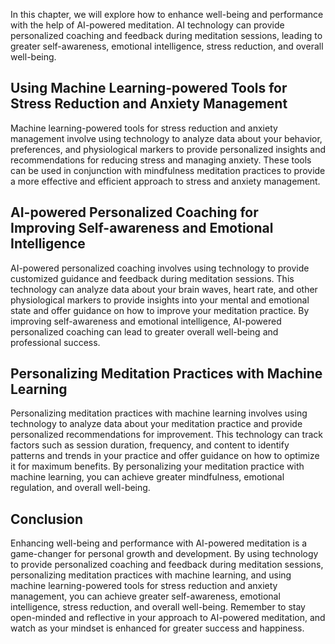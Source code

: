 

In this chapter, we will explore how to enhance well-being and performance with the help of AI-powered meditation. AI technology can provide personalized coaching and feedback during meditation sessions, leading to greater self-awareness, emotional intelligence, stress reduction, and overall well-being.

Using Machine Learning-powered Tools for Stress Reduction and Anxiety Management
--------------------------------------------------------------------------------

Machine learning-powered tools for stress reduction and anxiety management involve using technology to analyze data about your behavior, preferences, and physiological markers to provide personalized insights and recommendations for reducing stress and managing anxiety. These tools can be used in conjunction with mindfulness meditation practices to provide a more effective and efficient approach to stress and anxiety management.

AI-powered Personalized Coaching for Improving Self-awareness and Emotional Intelligence
----------------------------------------------------------------------------------------

AI-powered personalized coaching involves using technology to provide customized guidance and feedback during meditation sessions. This technology can analyze data about your brain waves, heart rate, and other physiological markers to provide insights into your mental and emotional state and offer guidance on how to improve your meditation practice. By improving self-awareness and emotional intelligence, AI-powered personalized coaching can lead to greater overall well-being and professional success.

Personalizing Meditation Practices with Machine Learning
--------------------------------------------------------

Personalizing meditation practices with machine learning involves using technology to analyze data about your meditation practice and provide personalized recommendations for improvement. This technology can track factors such as session duration, frequency, and content to identify patterns and trends in your practice and offer guidance on how to optimize it for maximum benefits. By personalizing your meditation practice with machine learning, you can achieve greater mindfulness, emotional regulation, and overall well-being.

Conclusion
----------

Enhancing well-being and performance with AI-powered meditation is a game-changer for personal growth and development. By using technology to provide personalized coaching and feedback during meditation sessions, personalizing meditation practices with machine learning, and using machine learning-powered tools for stress reduction and anxiety management, you can achieve greater self-awareness, emotional intelligence, stress reduction, and overall well-being. Remember to stay open-minded and reflective in your approach to AI-powered meditation, and watch as your mindset is enhanced for greater success and happiness.

